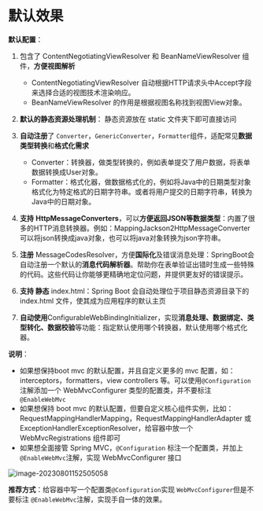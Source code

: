 # 默认效果

**默认配置**：

1. 包含了 ContentNegotiatingViewResolver 和 BeanNameViewResolver 组件，**方便视图解析**
   - ContentNegotiatingViewResolver 自动根据HTTP请求头中Accept字段来选择合适的视图技术渲染响应。
   - BeanNameViewResolver 的作用是根据视图名称找到视图View对象。

2. **默认的静态资源处理机制**： 静态资源放在 static 文件夹下即可直接访问
3. **自动注册**了 `Converter`，`GenericConverter`，`Formatter`组件，适配常见**数据类型转换**和**格式化需求**
   - Converter：转换器，做类型转换的，例如表单提交了用户数据，将表单数据转换成User对象。
   - Formatter：格式化器，做数据格式化的，例如将Java中的日期类型对象格式化为特定格式的日期字符串。或者将用户提交的日期字符串，转换为Java中的日期对象。
4. **支持** **HttpMessageConverters**，可以**方便返回JSON等数据类型**：内置了很多的HTTP消息转换器。例如：MappingJackson2HttpMessageConverter可以将json转换成java对象，也可以将java对象转换为json字符串。
5. **注册** MessageCodesResolver，方便**国际化**及错误消息处理：SpringBoot会自动注册一个默认的**消息代码解析器**。帮助你在表单验证出错时生成一些特殊的代码。这些代码让你能够更精确地定位问题，并提供更友好的错误提示。
6. **支持 静态** index.html：Spring Boot 会自动处理位于项目静态资源目录下的 index.html 文件，使其成为应用程序的默认主页
7. **自动使用**ConfigurableWebBindingInitializer，实现**消息处理、数据绑定、类型转化、数据校验**等功能：指定默认使用哪个转换器，默认使用哪个格式化器。

**说明**：

- 如果想保持boot mvc 的默认配置，并且自定义更多的 mvc 配置，如：interceptors，formatters，view controllers 等。可以使用`@Configuration`注解添加一个 WebMvcConfigurer 类型的配置类，并不要标注 `@EnableWebMvc`
- 如果想保持 boot mvc 的默认配置，但要自定义核心组件实例，比如：RequestMappingHandlerMapping，RequestMappingHandlerAdapter 或 ExceptionHandlerExceptionResolver，给容器中放一个WebMvcRegistrations 组件即可
- 如果想全面接管 Spring MVC，`@Configuration` 标注一个配置类，并加上 `@EnableWebMvc`注解，实现 WebMvcConfigurer 接口

![image-20230801152505058](https://fastly.jsdelivr.net/gh/LetengZzz/img@main/Two-C/img/Java/202308011526218.png)

**推荐方式**：给容器中写一个配置类`@Configuration`实现 `WebMvcConfigurer`但是不要标注 `@EnableWebMvc`注解，实现手自一体的效果。
